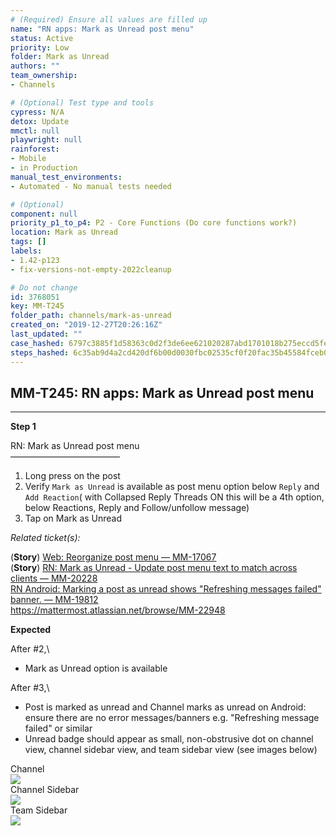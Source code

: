```yaml
---
# (Required) Ensure all values are filled up
name: "RN apps: Mark as Unread post menu"
status: Active
priority: Low
folder: Mark as Unread
authors: ""
team_ownership: 
- Channels

# (Optional) Test type and tools
cypress: N/A
detox: Update
mmctl: null
playwright: null
rainforest: 
- Mobile
- in Production
manual_test_environments: 
- Automated - No manual tests needed

# (Optional)
component: null
priority_p1_to_p4: P2 - Core Functions (Do core functions work?)
location: Mark as Unread
tags: []
labels: 
- 1.42-p123
- fix-versions-not-empty-2022cleanup

# Do not change
id: 3768051
key: MM-T245
folder_path: channels/mark-as-unread
created_on: "2019-12-27T20:26:16Z"
last_updated: ""
case_hashed: 6797c3885f1d58363c0d2f3de6ee621020287abd1701018b275eccd5fe2a1f2b57c72a04ae6b63cd44933b919d6522b6
steps_hashed: 6c35ab9d4a2cd420df6b00d0030fbc02535cf0f20fac35b45584fceb01b55783da2dd6ca54c5f509bc64d416b3c28d57
---
```


## MM-T245: RN apps: Mark as Unread post menu

---

**Step 1**

RN: Mark as Unread post menu\
–––––––––––––––––––––––––

1. Long press on the post
2. Verify `Mark as Unread` is available as post menu option below `Reply` and `Add Reaction`( with Collapsed Reply Threads ON this will be a 4th option, below Reactions, Reply and Follow/unfollow message)
3. Tap on Mark as Unread

_Related ticket(s):_

(**Story**) [Web: Reorganize post menu — MM-17067](https://mattermost.atlassian.net/browse/MM-17067)\
(**Story**) [RN: Mark as Unread - Update post menu text to match across clients — MM-20228](https://mattermost.atlassian.net/browse/MM-20228)\
[RN Android: Marking a post as unread shows "Refreshing messages failed" banner. — MM-19812](https://mattermost.atlassian.net/browse/MM-19812)\
[](https://mattermost.atlassian.net/browse/MM-22948) <https://mattermost.atlassian.net/browse/MM-22948>

**Expected**

After #2,\\

- Mark as Unread option is available

After #3,\\

- Post is marked as unread and Channel marks as unread on Android: ensure there are no error messages/banners e.g. "Refreshing message failed" or similar
- Unread badge should appear as small, non-obstrusive dot on channel view, channel sidebar view, and team sidebar view (see images below)

Channel\
![](https://smartbear-tm4j-prod-us-west-2-attachment-rich-text.s3.us-west-2.amazonaws.com/embedded-f3277290f945470c4add5d21ef3dc7ca7b74388fc7152bfb6b99ae58c66a95a8-1600887792687-Screen+Shot+2020-09-23+at+12.01.02+PM.png)\
Channel Sidebar\
![](https://smartbear-tm4j-prod-us-west-2-attachment-rich-text.s3.us-west-2.amazonaws.com/embedded-f3277290f945470c4add5d21ef3dc7ca7b74388fc7152bfb6b99ae58c66a95a8-1600888363866-Screen+Shot+2020-09-23+at+12.10.42+PM.png)\
Team Sidebar\
![](https://smartbear-tm4j-prod-us-west-2-attachment-rich-text.s3.us-west-2.amazonaws.com/embedded-f3277290f945470c4add5d21ef3dc7ca7b74388fc7152bfb6b99ae58c66a95a8-1600887804304-Screen+Shot+2020-09-23+at+12.01.15+PM.png)
